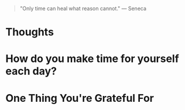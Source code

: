 
> \"Only time can heal what reason cannot.\" — Seneca

# Thoughts

# How do you make time for yourself each day?

# One Thing You're Grateful For

